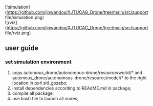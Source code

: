 
![simulation](https://github.com/jinwandou/XJTUCAG_Drone/tree/main/src/support file/simulation.png)    
![rviz](https://github.com/jinwandou/XJTUCAG_Drone/tree/main/src/support file/rviz.png)    

## user guide
### set simulation environment    
1. copy automous_drone/autonomous-drone/resource/world/* and automous_drone/autonomous-drone/resource/model/* to the right location in px4 sitl_gozebo;    
2. install dependencies according to REAdME.md in package;    
3. compile all package;    
4. use bash file to launch all nodes;    
 
